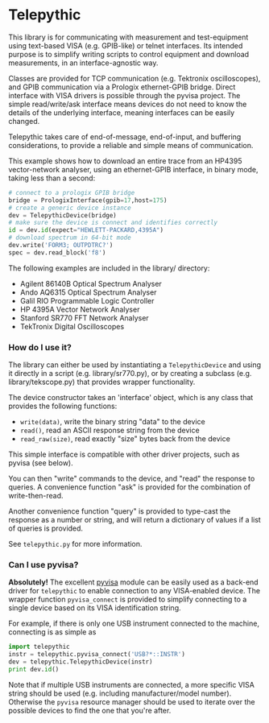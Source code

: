 # Telepythic #

This library is for communicating with measurement and test-equipment using text-based VISA (e.g. GPIB-like) or telnet interfaces. Its intended purpose is to simplify writing scripts to control equipment and download measurements, in an interface-agnostic way.

Classes are provided for TCP communication (e.g. Tektronix oscilloscopes), and GPIB communication via a Prologix ethernet-GPIB bridge. Direct interface with VISA drivers is possible through the pyvisa project. The simple read/write/ask interface means devices do not need to know the details of the underlying interface, meaning interfaces can be easily changed.

Telepythic takes care of end-of-message, end-of-input, and buffering considerations, to provide a reliable and simple means of communication.

This example shows how to download an entire trace from an HP4395 vector-network analyser, using an ethernet-GPIB interface, in binary mode, taking less than a second:
```python
# connect to a prologix GPIB bridge
bridge = PrologixInterface(gpib=17,host=175)
# create a generic device instance
dev = TelepythicDevice(bridge)
# make sure the device is connect and identifies correctly
id = dev.id(expect="HEWLETT-PACKARD,4395A")
# download spectrum in 64-bit mode
dev.write('FORM3; OUTPDTRC?')
spec = dev.read_block('f8')
```

The following examples are included in the library/ directory:

* Agilent 86140B Optical Spectrum Analyser
* Ando AQ6315 Optical Spectrum Analyser
* Galil RIO Programmable Logic Controller
* HP 4395A Vector Network Analyser
* Stanford SR770 FFT Network Analyser
* TekTronix Digital Oscilloscopes

   
### How do I use it? ###

The library can either be used by instantiating a `TelepythicDevice` and using it directly in a script (e.g. library/sr770.py), or by creating a subclass (e.g. library/tekscope.py) that provides wrapper functionality.

The device constructor takes an 'interface' object, which is any class that provides the following functions:

* `write(data)`, write the binary string "data" to the device
* `read()`, read an ASCII response string from the device
* `read_raw(size)`, read exactly "size" bytes back from the device

This simple interface is compatible with other driver projects, such as pyvisa (see below).

You can then "write" commands to the device, and "read" the response to queries. A convenience function "ask" is provided for the combination of write-then-read.

Another convenience function "query" is provided to type-cast the response as a number or string, and will return a dictionary of values if a list of queries is provided.

See `telepythic.py` for more information.



### Can I use pyvisa? ###

**Absolutely!** The excellent [pyvisa] module can be easily used as a back-end driver for `telepythic` to enable connection to any VISA-enabled device.
The wrapper function `pyvisa_connect` is provided to simplify connecting to a single device based on its VISA identification string.

For example, if there is only one USB instrument connected to the machine, connecting is as simple as
```python
import telepythic
instr = telepythic.pyvisa_connect('USB?*::INSTR')
dev = telepythic.TelepythicDevice(instr)
print dev.id()
```
Note that if multiple USB instruments are connected, a more specific VISA string should be used (e.g. including manufacturer/model number).
Otherwise the `pyvisa` resource manager should be used to iterate over the possible devices to find the one that you're after.

[pyvisa]: http://pyvisa.readthedocs.io/